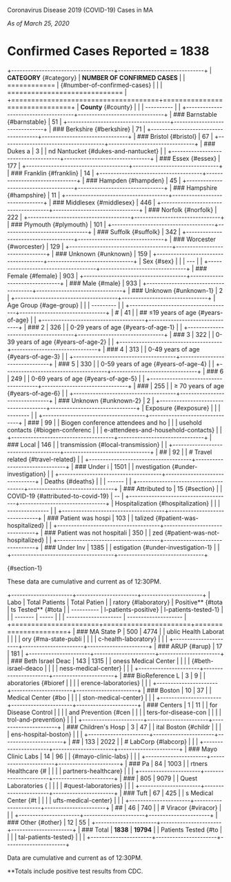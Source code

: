 Coronavirus Disease 2019 (COVID-19) Cases in MA

*As of March 25, 2020*

Confirmed Cases Reported = 1838
===============================

+-------------------------------------+-------------------------------+
| **CATEGORY** {#category}            | **NUMBER OF CONFIRMED CASES** |
| ============                        |  {#number-of-confirmed-cases} |
|                                     | ============================= |
+=====================================+===============================+
| **County** {#county}                |                               |
| ----------                          |                               |
+-------------------------------------+-------------------------------+
| ### Barnstable {#barnstable}        | 51                            |
+-------------------------------------+-------------------------------+
| ### Berkshire {#berkshire}          | 71                            |
+-------------------------------------+-------------------------------+
| ### Bristol {#bristol}              | 67                            |
+-------------------------------------+-------------------------------+
| ### Dukes a                         | 3                             |
| nd Nantucket {#dukes-and-nantucket} |                               |
+-------------------------------------+-------------------------------+
| ### Essex {#essex}                  | 177                           |
+-------------------------------------+-------------------------------+
| ### Franklin {#franklin}            | 14                            |
+-------------------------------------+-------------------------------+
| ### Hampden {#hampden}              | 45                            |
+-------------------------------------+-------------------------------+
| ### Hampshire {#hampshire}          | 11                            |
+-------------------------------------+-------------------------------+
| ### Middlesex {#middlesex}          | 446                           |
+-------------------------------------+-------------------------------+
| ### Norfolk {#norfolk}              | 222                           |
+-------------------------------------+-------------------------------+
| ### Plymouth {#plymouth}            | 101                           |
+-------------------------------------+-------------------------------+
| ### Suffolk {#suffolk}              | 342                           |
+-------------------------------------+-------------------------------+
| ### Worcester {#worcester}          | 129                           |
+-------------------------------------+-------------------------------+
| ### Unknown {#unknown}              | 159                           |
+-------------------------------------+-------------------------------+
| Sex {#sex}                          |                               |
| ---                                 |                               |
+-------------------------------------+-------------------------------+
| ### Female {#female}                | 903                           |
+-------------------------------------+-------------------------------+
| ### Male {#male}                    | 933                           |
+-------------------------------------+-------------------------------+
| ### Unknown {#unknown-1}            | 2                             |
+-------------------------------------+-------------------------------+
| Age Group {#age-group}              |                               |
| ---------                           |                               |
+-------------------------------------+-------------------------------+
| #                                   | 41                            |
| ## ≤19 years of age {#years-of-age} |                               |
+-------------------------------------+-------------------------------+
| ### 2                               | 326                           |
| 0-29 years of age {#years-of-age-1} |                               |
+-------------------------------------+-------------------------------+
| ### 3                               | 322                           |
| 0-39 years of age {#years-of-age-2} |                               |
+-------------------------------------+-------------------------------+
| ### 4                               | 313                           |
| 0-49 years of age {#years-of-age-3} |                               |
+-------------------------------------+-------------------------------+
| ### 5                               | 330                           |
| 0-59 years of age {#years-of-age-4} |                               |
+-------------------------------------+-------------------------------+
| ### 6                               | 249                           |
| 0-69 years of age {#years-of-age-5} |                               |
+-------------------------------------+-------------------------------+
| ###                                 | 255                           |
| ≥ 70 years of age {#years-of-age-6} |                               |
+-------------------------------------+-------------------------------+
| ### Unknown {#unknown-2}            | 2                             |
+-------------------------------------+-------------------------------+
| Exposure {#exposure}                |                               |
| --------                            |                               |
+-------------------------------------+-------------------------------+
| ###                                 | 99                            |
|  Biogen conference attendees and ho |                               |
| usehold contacts {#biogen-conferenc |                               |
| e-attendees-and-household-contacts} |                               |
+-------------------------------------+-------------------------------+
| ### Local                           | 146                           |
| transmission  {#local-transmission} |                               |
+-------------------------------------+-------------------------------+
| ##                                  | 92                            |
| # Travel related  {#travel-related} |                               |
+-------------------------------------+-------------------------------+
| ### Under i                         | 1501                          |
| nvestigation {#under-investigation} |                               |
+-------------------------------------+-------------------------------+
| Deaths {#deaths}                    |                               |
| ------                              |                               |
+-------------------------------------+-------------------------------+
| ### Attributed to                   | 15 {#section}                 |
|  COVID-19 {#attributed-to-covid-19} | --                            |
+-------------------------------------+-------------------------------+
| Hospitalization  {#hospitalization} |                               |
| ---------------                     |                               |
+-------------------------------------+-------------------------------+
| ### Patient was hospi               | 103                           |
| talized {#patient-was-hospitalized} |                               |
+-------------------------------------+-------------------------------+
| ### Patient was not hospitali       | 350                           |
| zed {#patient-was-not-hospitalized} |                               |
+-------------------------------------+-------------------------------+
| ### Under Inv                       | 1385                          |
| estigation {#under-investigation-1} |                               |
+-------------------------------------+-------------------------------+

 {#section-1}

These data are cumulative and current as of 12:30PM.

+----------------------+----------------------+----------------------+
| Labo                 | Total Patients       | Total Patien         |
| ratory {#laboratory} |  Positive\*\* {#tota | ts Tested\*\* {#tota |
| ----------           | l-patients-positive} | l-patients-tested-1} |
|                      | -------              | -----                |
|                      | -------------------- | -------------------- |
+======================+======================+======================+
| ### MA State P       | 500                  | 4774                 |
| ublic Health Laborat |                      |                      |
| ory {#ma-state-publi |                      |                      |
| c-health-laboratory} |                      |                      |
+----------------------+----------------------+----------------------+
| ### ARUP {#arup}     | 17                   | 181                  |
+----------------------+----------------------+----------------------+
| ### Beth Israel Deac | 143                  | 1315                 |
| oness Medical Center |                      |                      |
|  {#beth-israel-deaco |                      |                      |
| ness-medical-center} |                      |                      |
+----------------------+----------------------+----------------------+
| ### BioReference L   | 3                    | 9                    |
| aboratories {#bioref |                      |                      |
| erence-laboratories} |                      |                      |
+----------------------+----------------------+----------------------+
| ### Boston           | 10                   | 37                   |
|  Medical Center {#bo |                      |                      |
| ston-medical-center} |                      |                      |
+----------------------+----------------------+----------------------+
| ### Centers          | 1                    | 11                   |
| for Disease Control  |                      |                      |
| and Prevention {#cen |                      |                      |
| ters-for-disease-con |                      |                      |
| trol-and-prevention} |                      |                      |
+----------------------+----------------------+----------------------+
| ### Children's Hosp  | 3                    | 47                   |
| ital Boston {#childr |                      |                      |
| ens-hospital-boston} |                      |                      |
+----------------------+----------------------+----------------------+
| ##                   | 133                  | 2022                 |
| # LabCorp {#labcorp} |                      |                      |
+----------------------+----------------------+----------------------+
| ### Mayo Clinic Labs | 14                   | 96                   |
|  {#mayo-clinic-labs} |                      |                      |
+----------------------+----------------------+----------------------+
| ### Pa               | 84                   | 1003                 |
| rtners Healthcare {# |                      |                      |
| partners-healthcare} |                      |                      |
+----------------------+----------------------+----------------------+
| ###                  | 805                  | 9079                 |
| Quest Laboratories { |                      |                      |
| #quest-laboratories} |                      |                      |
+----------------------+----------------------+----------------------+
| ### Tuft             | 67                   | 425                  |
| s Medical Center {#t |                      |                      |
| ufts-medical-center} |                      |                      |
+----------------------+----------------------+----------------------+
| ##                   | 46                   | 740                  |
| # Viracor {#viracor} |                      |                      |
+----------------------+----------------------+----------------------+
| ### Other {#other}   | 12                   | 55                   |
+----------------------+----------------------+----------------------+
| ### Total            | **1838**             | **19794**            |
| Patients Tested {#to |                      |                      |
| tal-patients-tested} |                      |                      |
+----------------------+----------------------+----------------------+

Data are cumulative and current as of 12:30PM.

\*\*Totals include positive test results from CDC.

